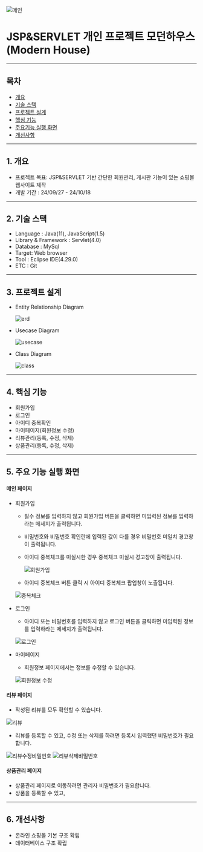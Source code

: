 ![메인](https://github.com/user-attachments/assets/bb7d375b-15dc-418f-84c9-6f08f46aacfc)

# JSP&SERVLET 개인 프로젝트 모던하우스(Modern House)
***
## 목차
+ [개요](#chapter1)
+ [기술 스택](#chapter2)
+ [프로젝트 설계](#chapter3)
+ [핵심 기능](#chapter4)
+ [주요기능 실행 화면](#chapter5)
+ [개선사항](#chapter6)
***
## 1. 개요 <a id="chapter1"></a>
+ 프로젝트 목표: JSP&SERVLET 기반 간단한 회원관리, 게시판 기능이 있는 쇼핑몰 웹사이트 제작
+ 개발 기간 : 24/09/27 - 24/10/18
***
## 2. 기술 스택 <a id="chapter2"></a>
+ Language : Java(11), JavaScript(1.5)
+ Library & Framework : Servlet(4.0)
+ Database : MySql
+ Target: Web browser
+ Tool : Eclipse IDE(4.29.0)
+ ETC : Git
***
## 3. 프로젝트 설계 <a id="chapter3"></a>
+ Entity Relationship Diagram
  
  ![erd](https://github.com/user-attachments/assets/c5975026-4bed-4989-9da5-4fe5980d106f)

+ Usecase Diagram
  
  ![usecase](https://github.com/user-attachments/assets/1a2b12bf-88b5-460f-a98c-ef03953e9b2c)

+ Class Diagram
  
  ![class](https://github.com/user-attachments/assets/5da0e0bb-b62f-4b03-96b5-d4efc9064d5c)

***
## 4. 핵심 기능 <a id="chapter4"></a>
+ 회원가입
+ 로그인
+ 아이디 중복확인
+ 마이페이지(회원정보 수정)
+ 리뷰관리(등록, 수정, 삭제)
+ 상품관리(등록, 수정, 삭제)
***
## 5. 주요 기능 실행 화면 <a id="chapter5"></a>
#### 메인 페이지
+ 회원가입
  + 필수 정보를 입력하지 않고 회원가입 버튼을 클릭하면 미입력된 정보를 입력하라는 메세지가 출력됩니다.
  + 비밀번호와 비밀번호 확인란에 입력된 값이 다를 경우 비밀번호 미일치 경고창이 출력됩니다.
  + 아이디 중복체크를 미실시한 경우 중복체크 미실시 경고창이 출력됩니다.
 
    ![회원가입](https://github.com/user-attachments/assets/9a07236e-8dc2-44e0-af78-153b1b37cb45)
    
  + 아이디 중복체크 버튼 클릭 시 아이디 중복체크 팝업창이 노출됩니다.
  
  ![중복체크](https://github.com/user-attachments/assets/ee2001e2-398d-41dc-b7a6-6bd6f9cd98d8)

+ 로그인
  + 아이디 또는 비밀번호를 입력하지 않고 로그인 버튼을 클릭하면 미입력된 정보를 입력하라는 메세지가 출력됩니다.

  ![로그인](https://media.githubusercontent.com/media/InhoKang92/modern_jsp_01/refs/heads/main/src/main/webapp/gifs/login.gif)
  
+ 마이페이지
  + 회원정보 페이지에서는 정보를 수정할 수 있습니다.

  ![회원정보 수정](https://github.com/user-attachments/assets/a585cdc5-2cc9-4bd5-9f1f-600b42c69697)

#### 리뷰 페이지
+ 작성된 리뷰를 모두 확인할 수 있습니다.

![리뷰](https://media.githubusercontent.com/media/InhoKang92/modern_jsp_01/refs/heads/main/src/main/webapp/gifs/review.gif)

+ 리뷰를 등록할 수 있고, 수정 또는 삭제를 하려면 등록시 입력했던 비밀번호가 필요합니다.

![리뷰수정비밀번호](https://github.com/user-attachments/assets/585b7783-bb62-4593-86a9-085fadfc9096)
![리뷰삭제비밀번호](https://github.com/user-attachments/assets/0d55479a-e623-4bfd-94eb-7ec566ef5d29)

#### 상품관리 페이지
+ 상품관리 페이지로 이동하려면 관리자 비밀번호가 필요합니다.
+ 상품을 등록할 수 있고,


***
## 6. 개선사항 <a id="chapter6"></a>
+ 온라인 쇼핑몰 기본 구조 확립
+ 데이터베이스 구조 확립
